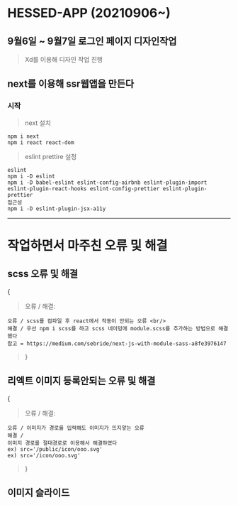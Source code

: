 # HESSED-APP (20210906~)

## 9월6일 ~ 9월7일 로그인 페이지 디자인작업

> Xd를 이용해 디자인 작업 진행

## next를 이용해 ssr웹앱을 만든다

### 시작

> next 설치

    npm i next
    npm i react react-dom

> eslint prettire 설정

    eslint
    npm i -D eslint
    npm i -D babel-eslint eslint-config-airbnb eslint-plugin-import eslint-plugin-react-hooks eslint-config-prettier eslint-plugin-prettier
    접근성
    npm i -D eslint-plugin-jsx-a11y

---

# 작업하면서 마주친 오류 및 해결

## scss 오류 및 해결

{

> 오류 / 해결:

    오류 / scss를 컴파일 후 react에서 작동이 안되는 오류 <br/>
    해결 / 우선 npm i scss를 하고 scss 네이밍에 module.scss를 추가하는 방법으로 해결했다
    참고 = https://medium.com/sebride/next-js-with-module-sass-a8fe3976147

> }

## 리엑트 이미지 등록안되는 오류 및 해결

{

> 오류 / 해결:

    오류 / 이미지가 경로를 입력해도 이미지가 뜨지앟는 오류
    해결 /
    이미지 경로를 절대경로로 이용해서 해결햐였다
    ex) src='/public/icon/ooo.svg'
    ex) src='/icon/ooo.svg'

> }

## 이미지 슬라이드
